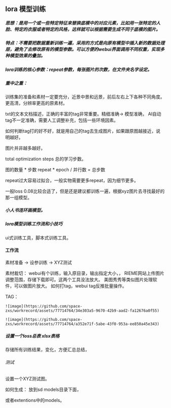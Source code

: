 ## lora 模型训练

##### 思想：是用一个或一些特定特征来替换底模中的对应元素，比如用一张特定的人脸、特定的衣服或者特定的风格，这样就可以根据需要生成不同于底模的图片。
##### 特点：不需要把数据重新训练一遍，采用的方式是向原有模型中插入新的数据处理层，避免了去修改原有的模型参数。可以方便的webui界面调用不同权重，实现多种模型效果的叠加。
##### lora训练的核心参数：repeat参数，每张图片的次数，在文件夹名字设定。
##### 重中之重：
训练集的准备和素材一定要充分，近景中景和远景，前后左右上下各种不同角度。更高清，分辨率更高的原素材。

txt的文本文档描述，正确的丰富的tag非常重要。精细准确-> 模型准确， AI自动tag不一定准确，需要人工调整补充，包括一些环境因素。

如何判断tag打的好不好，就是用自己的tag去生成图片，如果跟原图越接近，说明越好。

图片并非越多越好。

total optimization steps 总的学习步数。

图的数量 * 步数 repeat * epoch / 并行数 = 总步数 

repeat过大容易过拟合，一般实物需要更多repeat，因为细节更多。

一般loss 0.08比较合适了，但是还是建议都训练一遍，根据xyz图片去寻找最好的那一组模型。

##### 小人书连环画模型。 


##### lora模型训练工作流和小技巧

  ui式训练工具，脚本式训练工具。
  #### 工作流
  
  素材准备 -> 设参训练 -> XYZ测试 
  
  素材裁切： webui有个训练，输入原目录，输出指定大小，， RIEME网站上传图片调整范围，存储下载即可。这两个工具没法放大。
            美图秀秀等类似图片处理软件，可以做图片放大。
  如何打tag，webui tag反推批量操作。
  
  TAG：
  
    ![image](https://github.com/space-zxs/workrecord/assets/77714764/34e303a5-9670-42b9-aad2-fa12676a0f55)

    ![image](https://github.com/space-zxs/workrecord/assets/77714764/a352e71f-5abe-43f0-953a-ee850a45e343)

  ##### 设置一个loss总表 xlsx表格
  
  存储所有训练结果，变化，方便汇总总结，
  
 ###### 测试
  设置一个XYZ测试图。
  
  如何生成：
  放到sd models目录下面，
  
  或者extentions中的models。
